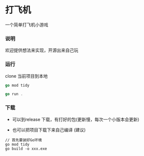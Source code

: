 # 打飞机
一个简单打飞机小游戏

### 说明
欢迎提供想法来实现，开源出来自己玩

### 运行
 clone 当前项目到本地

```Go
go mod tidy

go run .
```

### 下载

- 可以到release 下载，有打好的包(更新慢，每次一个小版本会更新)

- 也可以把项目下载下来自己编译 (建议)

```
// 首先要装好Go环境
go mod tidy
go build -o xxx.exe

```